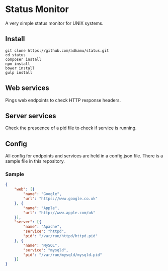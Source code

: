 # Status Monitor
A very simple status monitor for UNIX systems.

## Install
```shell
git clone https://github.com/adhamu/status.git
cd status
composer install
npm install
bower install
gulp install
```

## Web services
Pings web endpoints to check HTTP response headers.

## Server services
Check the prescence of a pid file to check if service is running.

## Config
All config for endpoints and services are held in a config.json file. There is a sample file in this repository.

### Sample
```json
{
    "web": [{
        "name": "Google",
        "url": "https://www.google.co.uk"
    }, {
        "name": "Apple",
        "url": "http://www.apple.com/uk"
    }],
    "server": [{
        "name": "Apache",
        "service": "httpd",
        "pid": "/var/run/httpd/httpd.pid"
    }, {
        "name": "MySQL",
        "service": "mysqld",
        "pid": "/var/run/mysqld/mysqld.pid"
    }]
}
```
